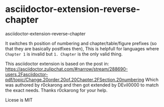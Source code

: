 # asciidoctor-extension-reverse-chapter
asciidoctor-extension-reverse-chapter

It switches th position of numbering and chapter/table/figure prefixes (so that they are basically postfixes then),
This is helpfull for languages where `Chapter 1` is invalid but `1. Chapter` is the only valid thing.

This asciidoctor extension is based on the post in:
https://asciidoctor.zulipchat.com/#narrow/stream/288690-users.2Fasciidoctor-pdf/topic/Change.20order.20of.20Chapter.2FSection.20numbering
Which was authored by r0ckarong and then got extended by DEvil0000 to match the exact needs.
Thanks r0ckarong for your help.

Licese is MIT
